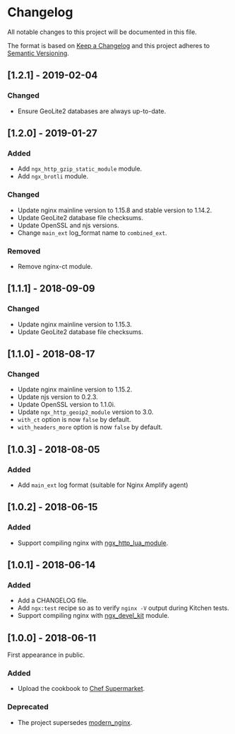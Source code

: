 # Changelog
All notable changes to this project will be documented in this file.

The format is based on [Keep a Changelog](http://keepachangelog.com/en/1.0.0/)
and this project adheres to [Semantic Versioning](http://semver.org/spec/v2.0.0.html).

## [1.2.1] - 2019-02-04
### Changed
- Ensure GeoLite2 databases are always up-to-date.

## [1.2.0] - 2019-01-27
### Added
- Add `ngx_http_gzip_static_module` module.
- Add `ngx_brotli` module.

### Changed
- Update nginx mainline version to 1.15.8 and stable version to 1.14.2.
- Update GeoLite2 database file checksums.
- Update OpenSSL and njs versions.
- Change `main_ext` log_format name to `combined_ext`.

### Removed
- Remove nginx-ct module.

## [1.1.1] - 2018-09-09
### Changed
- Update nginx mainline version to 1.15.3.
- Update GeoLite2 database file checksums.

## [1.1.0] - 2018-08-17
### Changed
- Update nginx mainline version to 1.15.2.
- Update njs version to 0.2.3.
- Update OpenSSL version to 1.1.0i.
- Update `ngx_http_geoip2_module` version to 3.0.
- `with_ct` option is now `false` by default.
- `with_headers_more` option is now `false` by default.

## [1.0.3] - 2018-08-05
### Added
- Add `main_ext` log format (suitable for Nginx Amplify agent)

## [1.0.2] - 2018-06-15
### Added
- Support compiling nginx with [ngx_http_lua_module](https://github.com/openresty/lua-nginx-module).

## [1.0.1] - 2018-06-14
### Added
- Add a CHANGELOG file.
- Add `ngx:test` recipe so as to verify `nginx -V` output during Kitchen tests.
- Support compiling nginx with [ngx_devel_kit](https://github.com/simplresty/ngx_devel_kit) module.

## [1.0.0] - 2018-06-11

First appearance in public.

### Added
- Upload the cookbook to [Chef Supermarket](https://supermarket.chef.io/cookbooks/ngx).

### Deprecated
- The project supersedes [modern_nginx](https://github.com/aspyatkin/modern_nginx).
